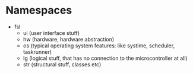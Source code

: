 # Namespaces

* fsl
   * ui (user interface stuff)
   * hw (hardware, hardware abstraction)
   * os (typical operating system features: like systime, scheduler, taskrunner)
   * lg (logical stuff, that has no connection to the microcontroller at all)
   * str (structural stuff, classes etc)
